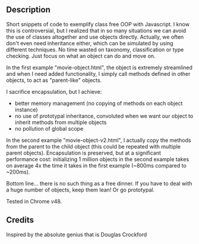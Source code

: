 ## Description

Short snippets of code to exemplify class free OOP with Javascript. I know this is controversial, but I realized that in so many situations we can avoid the use of classes altogether and use objects directly. Actually, we often don't even need inheritance either, which can be simulated by using different techniques. No time wasted on taxonomy, classification or type checking. Just focus on what an object can do and move on.

In the first example "movie-object.html", the object is extremely streamlined and when I need added functionality, I simply call methods defined in other objects, to act as "parent-like" objects.

I sacrifice encapsulation, but I achieve:
- better memory management (no copying of methods on each object instance)
- no use of prototypal inheritance, convoluted when we want our object to inherit methods from multiple objects
- no pollution of global scope 

In the second example "movie-object-v2.html", I actually copy the methods from the parent to the child object (this could be repeated with multiple parent objects). Encapsulation is preserved, but at a significant performance cost: initializing 1 million objects in the second example takes on average 4x the time it takes in the first example (~800ms compared to ~200ms).

Bottom line... there is no such thing as a free dinner. If you have to deal with a huge number of objects, keep them lean! Or go prototypal.

Tested in Chrome v48.

## Credits

Inspired by the absolute genius that is Douglas Crockford
